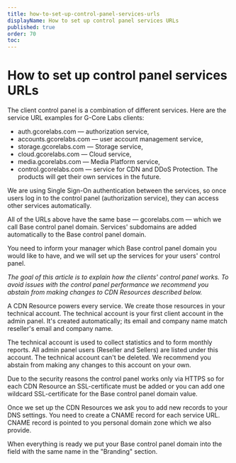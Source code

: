 ```yaml
---
title: how-to-set-up-control-panel-services-urls
displayName: How to set up control panel services URLs
published: true
order: 70
toc:
---
```


# How to set up control panel services URLs

The client control panel is a combination of different services. Here are the service URL examples for G-Core Labs clients:

*   auth.gcorelabs.com — authorization service,
*   accounts.gcorelabs.com — user account management service,
*   storage.gcorelabs.com — Storage service,
*   cloud.gcorelabs.com — Cloud service,
*   media.gcorelabs.com — Media Platform service,
*   control.gcorelabs.com — service for CDN and DDoS Protection. The products will get their own services in the future.

We are using Single Sign-On authentication between the services, so once users log in to the control panel (authorization service), they can access other services automatically.

All of the URLs above have the same base — gcorelabs.com — which we call Base control panel domain. Services' subdomains are added automatically to the Base control panel domain.

You need to inform your manager which Base control panel domain you would like to have, and we will set up the services for your users' control panel.

_The goal of this article is to explain how the clients' control panel works. To avoid issues with the control panel performance we recommend you abstain from making changes to CDN Resources described below._

A CDN Resource powers every service. We create those resources in your technical account. The technical account is your first client account in the admin panel. It's created automatically; its email and company name match reseller's email and company name.

The technical account is used to collect statistics and to form monthly reports. All admin panel users (Reseller and Sellers) are listed under this account. The technical account can't be deleted. We recommend you abstain from making any changes to this account on your own. 

Due to the security reasons the control panel works only via HTTPS so for each CDN Resource an SSL-certificate must be added or you can add one wildcard SSL-certificate for the Base control panel domain value.

Once we set up the CDN Resources we ask you to add new records to your DNS settings. You need to create a CNAME record for each service URL. CNAME record is pointed to you personal domain zone which we also provide.

When everything is ready we put your Base control panel domain into the field with the same name in the "Branding" section.